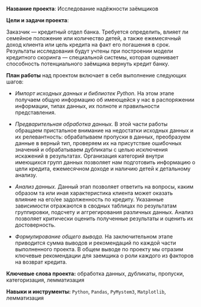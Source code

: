 **Название проекта**: Исследование надёжности заёмщиков

**Цели и задачи проекта**: 

Заказчик — кредитный отдел банка. Требуется определить, влияет ли семейное положение или количество детей, а также
ежемесячный доход клиента или цель кредита на факт его погашения в срок. Результаты исследования будут учтены при построении модели
кредитного скоринга — специальной системы, которая оценивает способность потенциального заёмщика вернуть кредит банку.

**План работы** над проектом включает в себя выполнение следующих шагов:

- *Импорт исходных данных и библиотек Python.* На этом этапе получаем общую информацию об имеющейся у нас в распоряжении информации,
типах данных, их полноте и правильности представления.

- *Предварительная обработка данных.* В этой части работы обращаем пристальное внимание на недостатки исходных данных и их релевантность:
обрабатываем пропуски в данных, преобразуем данные в верный тип, проверяем их на присутствие ошибочных значений и обрабатываем
дубликаты с целью исключения искажений в результатах. Организация категорий внутри имеющихся групп данных позволяет нам подготовить
информацию о цели кредита, ежемесячном доходе и наличию детей к детальному анализу.

- *Анализ данных.* Данный этап позволяет ответить на вопросы, каким образом та или иная характеристика клиента может оказать влияние на его/ее
задолженность по кредиту. Указанные зависимости отражаются в сводных таблицах по результатам группировки, подсчету и аггрегирования
различных данных. Анализ позволяет критически оценить полученные результаты и оценить их достоверность.

- *Формулирование общего вывода.* На заключительном этапе приводится сумма выводов и рекомендаций по каждой части выполненного проекта. В
общем выводе по проекту мы отразим ключевые рекомендации для заемщика о роли каждого из факторов на возврат кредита.

**Ключевые слова проекта:** обработка данных, дубликаты, пропуски, категоризация, лемматизация

**Навыки и инструменты:** ```Python```, ```Pandas```, ```PyMystem3```, ```Matplotlib```, лемматизация
